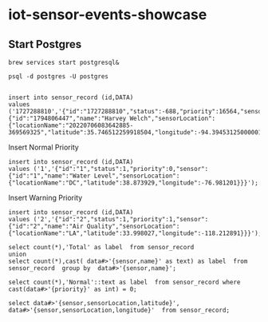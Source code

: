 # iot-sensor-events-showcase


## Start Postgres

```shell
brew services start postgresql&
```

```shell
psql -d postgres -U postgres
```


```sqlite-sql

insert into sensor_record (id,DATA)
values ('1727288810','{"id":"1727288810","status":-688,"priority":16564,"sensor":{"id":"1794806447","name":"Harvey Welch","sensorLocation":{"locationName":"20220706083642885-369569325","latitude":35.746512259918504,"longitude":-94.39453125000001}}}');
```

Insert Normal Priority

```sqlite-sql
insert into sensor_record (id,DATA)
values ('1','{"id":"1","status":1,"priority":0,"sensor":{"id":"1","name":"Water Level","sensorLocation":{"locationName":"DC","latitude":38.873929,"longitude":-76.981201}}}');
```

Insert Warning Priority
```sqlite-sql
insert into sensor_record (id,DATA)
values ('2','{"id":"2","status":1,"priority":1,"sensor":{"id":"2","name":"Air Quality","sensorLocation":{"locationName":"LA","latitude":33.998027,"longitude":-118.212891}}}');
```

```sqlite-psql
select count(*),'Total' as label  from sensor_record
union
select count(*),cast( data#>'{sensor,name}' as text) as label  from sensor_record  group by  data#>'{sensor,name}';

```


```sqlite-psql
select count(*),'Normal'::text as label  from sensor_record where cast(data#>'{priority}' as int) = 0; 

```


```sqlite-sql
select data#>'{sensor,sensorLocation,latitude}',  data#>'{sensor,sensorLocation,longitude}'  from sensor_record;
```
